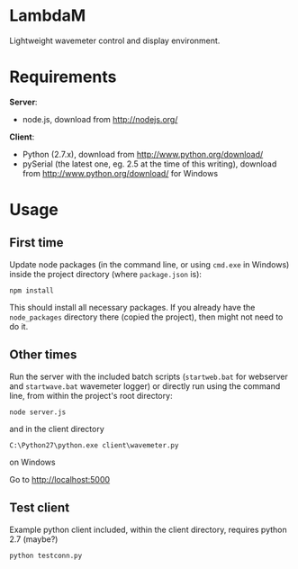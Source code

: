 LambdaM
=======

Lightweight wavemeter control and display environment.

Requirements
============

**Server**:

 * node.js, download from http://nodejs.org/

**Client**:

 * Python (2.7.x), download from http://www.python.org/download/
 * pySerial (the latest one, eg. 2.5 at the time of this writing), download from http://www.python.org/download/ for Windows

Usage
=====

First time
----------

Update node packages (in the command line, or using `cmd.exe` in Windows) inside the project directory (where `package.json` is):

    npm install

This should install all necessary packages. If you already have the `node_packages` directory there (copied the project), then might not need to do it.

Other times
-----------

Run the server with the included batch scripts (`startweb.bat` for webserver and `startwave.bat` wavemeter logger) or directly run using the command line, from within the project's root directory:

    node server.js

and in the client directory

    C:\Python27\python.exe client\wavemeter.py

on Windows

Go to [http://localhost:5000](http://localhost:5000)

Test client
-----------

Example python client included, within the client directory, requires python 2.7 (maybe?)

    python testconn.py
